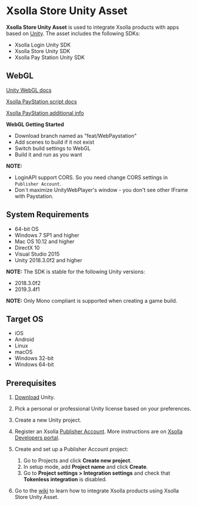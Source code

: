 # Xsolla Store Unity Asset

**Xsolla Store Unity Asset** is used to integrate Xsolla products with apps based on [Unity](https://unity.com/). The asset includes the following SDKs:

* Xsolla Login Unity SDK
* Xsolla Store Unity SDK
* Xsolla Pay Station Unity SDK

## WebGL

[Unity WebGL docs](https://docs.unity3d.com/Manual/webgl-interactingwithbrowserscripting.html)

[Xsolla PayStation script docs](https://developers.xsolla.com/doc/pay-station/#guides_pay_station_pay_station_embed)

[Xsolla PayStation additional info](https://developers.xsolla.com/api/v2/pay-station/#api_payment_ui_events)

**WebGL Getting Started**
* Download branch named as "feat/WebPaystation"
* Add scenes to build if it not exist
* Switch build settings to WebGL
* Build it and run as you want

**NOTE:**
* LoginAPI support CORS. So you need change CORS settings in `Publisher Account`.
* Don`t maximize UnityWebPlayer's window - you don't see other IFrame with Paystation.

## System Requirements

* 64-bit OS
* Windows 7 SP1 and higher
* Mac OS 10.12 and higher
* DirectX 10
* Visual Studio 2015
* Unity 2018.3.0f2 and higher

**NOTE:** The SDK is stable for the following Unity versions:
* 2018.3.0f2
* 2019.3.4f1

**NOTE:** Only Mono compliant is supported when creating a game build.

## Target OS
* iOS
* Android
* Linux
* macOS
* Windows 32-bit
* Windows 64-bit

## Prerequisites

1. [Download](https://store.unity.com/download) Unity.
2. Pick a personal or professional Unity license based on your preferences.
3. Create a new Unity project.
4. Register an Xsolla [Publisher Account](https://publisher.xsolla.com/signup?store_type=sdk). More instructions are on [Xsolla Developers portal](https://developers.xsolla.com/sdk/game-engines/unity/).
5. Create and set up a Publisher Account project:
    1. Go to Projects and click **Create new project**.
    2. In setup mode, add **Project name** and click **Create**.
    3. Go to **Project settings > Integration settings** and check that **Tokenless integration** is disabled.

6. Go to the [wiki](https://github.com/xsolla/store-unity-sdk/wiki) to learn how to integrate Xsolla products using Xsolla Store Unity Asset. 
